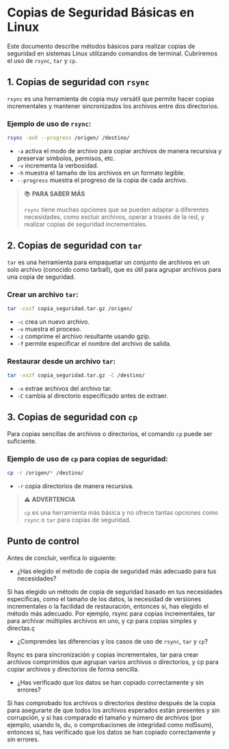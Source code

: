 # Copias de Seguridad Básicas en Linux

Este documento describe métodos básicos para realizar copias de seguridad en sistemas Linux utilizando comandos de terminal. Cubriremos el uso de `rsync`, `tar` y `cp`.

## 1. Copias de seguridad con `rsync`

`rsync` es una herramienta de copia muy versátil que permite hacer copias incrementales y mantener sincronizados los archivos entre dos directorios.

### Ejemplo de uso de `rsync`:

~~~sh
rsync -avh --progress /origen/ /destino/
~~~

- `-a` activa el modo de archivo para copiar archivos de manera recursiva y preservar símbolos, permisos, etc.
- `-v` incrementa la verbosidad.
- `-h` muestra el tamaño de los archivos en un formato legible.
- `--progress` muestra el progreso de la copia de cada archivo.

> :books: **PARA SABER MÁS**
>
> `rsync` tiene muchas opciones que se pueden adaptar a diferentes necesidades, como excluir archivos, operar a través de la red, y realizar copias de seguridad incrementales.

## 2. Copias de seguridad con `tar`

`tar` es una herramienta para empaquetar un conjunto de archivos en un solo archivo (conocido como tarball), que es útil para agrupar archivos para una copia de seguridad.

### Crear un archivo `tar`:

~~~sh
tar -cvzf copia_seguridad.tar.gz /origen/
~~~

- `-c` crea un nuevo archivo.
- `-v` muestra el proceso.
- `-z` comprime el archivo resultante usando gzip.
- `-f` permite especificar el nombre del archivo de salida.

### Restaurar desde un archivo `tar`:

~~~sh
tar -xvzf copia_seguridad.tar.gz -C /destino/
~~~

- `-x` extrae archivos del archivo tar.
- `-C` cambia al directorio especificado antes de extraer.

## 3. Copias de seguridad con `cp`

Para copias sencillas de archivos o directorios, el comando `cp` puede ser suficiente.

### Ejemplo de uso de `cp` para copias de seguridad:

~~~sh
cp -r /origen/* /destino/
~~~

- `-r` copia directorios de manera recursiva.

> :warning: **ADVERTENCIA**
>
> `cp` es una herramienta más básica y no ofrece tantas opciones como `rsync` o `tar` para copias de seguridad.

## Punto de control

Antes de concluir, verifica lo siguiente:

- ¿Has elegido el método de copia de seguridad más adecuado para tus necesidades?
  
Si has elegido un método de copia de seguridad basado en tus necesidades específicas, como el tamaño de los datos, la necesidad de versiones incrementales o la facilidad de restauración, entonces sí, has elegido el método más adecuado. Por ejemplo, rsync para copias incrementales, tar para archivar múltiples archivos en uno, y cp para copias simples y directas.ç

- ¿Comprendes las diferencias y los casos de uso de `rsync`, `tar` y `cp`?

Rsync es para sincronización y copias incrementales, tar para crear archivos comprimidos que agrupan varios archivos o directorios, y cp para copiar archivos y directorios de forma sencilla.

- ¿Has verificado que los datos se han copiado correctamente y sin errores?

Si has comprobado los archivos o directorios destino después de la copia para asegurarte de que todos los archivos esperados están presentes y sin corrupción, y si has comparado el tamaño y número de archivos (por ejemplo, usando ls, du, o comprobaciones de integridad como md5sum), entonces sí, has verificado que los datos se han copiado correctamente y sin errores.
